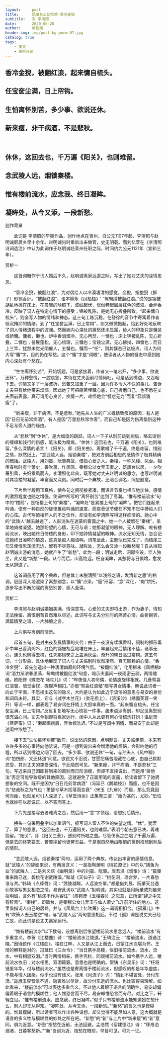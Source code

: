 ```yaml
---
layout:     post
title:      凤凰台上忆吹箫·香冷金猊
subtitle:   宋 李清照
date:       2020-06-20
author:     听松阁
header-img: img/post-bg-poem-07.jpg
catalog: true
tags:
    - 美文
    - 古典诗词
---
```


## 香冷金猊，被翻红浪，起来慵自梳头。
## 任宝奁尘满，日上帘钩。
## 生怕离怀别苦，多少事、欲说还休。
## 新来瘦，非干病酒，不是悲秋。
&nbsp;
## 休休，这回去也，千万遍《阳关》，也则难留。
## 念武陵人远，烟锁秦楼。
## 惟有楼前流水，应念我、终日凝眸。
## 凝眸处，从今又添，一段新愁。





创作背景

　　此词是 李清照的早期作品，创作地点在青州。自公元1107年起，李清照与赵明诚屏居乡里十余年。赵明诚何时重新出来做官，史无明载。而刘忆萱在《李清照 诗词选注》中认为此词作于赵明诚赴莱州任职之际，时间约为公元1121年（宣和三年）。 





赏析一

　　这首词概作于词人婚后不久，赵明诚离家远游之际，写出了她对丈夫的深情思念。

　　“香冷金猊，被翻红浪”，为对偶给人以冷漠凄清的感觉。金猊，指狻猊（狮子）形铜香炉。“被翻红浪”，语本柳永《凤栖梧》：“鸳鸯绣被翻红浪。”说的是锦被胡乱地摊在床上，在晨曦的映照下，波纹起伏，恍似卷起层层红色的波浪。金炉香冷，反映了词人在特定心情下的感受；锦被乱陈，是她无心折叠所致。“起来慵自梳头”，则全写人物的情绪和神态。这三句工炼沉稳，在舒徐的音节中寄寓着作者低沉掩抑的情绪。到了“任宝奁尘满，日上帘钩”，则又微微振起，恰到好处地反映了词人情绪流程中的波澜。然而她内心深处的离愁还未显露，给人的印象只是慵怠或娇慵。慵者，懒也。炉中香消烟冷，无心再焚，一慵也；床上锦被乱陈，无心折叠，二慵也；髻鬟蓬松，无心梳理，三慵也；宝镜尘满，无心拂拭，四慵也；而日上三竿，犹然未觉光阴催人，五慵也。慵而一“任”，则其慵态已达极点。词人为何大写“慵”字，目的仍在写愁。这个“慵”字是“词眼”，使读者从人物的慵态中感到她内心深处有个愁在。

　　“生怕离怀别苦”，开始切题，可是紧接着，作者又一笔宕开，“多少事，欲说还休”，万种愁情，一腔哀怨，本待在丈夫面前尽情倾吐，可是话到嘴边，又吞咽下去。词情又多了一层波折，愁苦又加重了一层。因为许多令人不快的事儿，告诉丈夫只有给他带来烦恼。因此她宁可把痛苦埋藏心底，自己折磨自己，也不愿在丈夫面前表露，真可谓用心良苦，痴情一片，难怪她会“慵怠无力”而复“容颜消瘦”了。

　　“新来瘦，非干病酒，不是悲秋。”她先从人生的广义概括致瘦的原因：有人是因“日日花前常病酒”，有人是因“万里悲秋常作客”，而自己却是因为伤离惜别这种不足与旁人道的缘由。

　　从“悲秋”到“休休”，是大幅度的跳跃。词人一下子从别前跳到别后，略去话别的缠绵和饯行的伤感，笔法极为精炼。“休休！这回去也，千万遍《阳关》，也则难留。”多么深情的语言！《阳关》，即《阳关曲》。离歌唱了千千遍，终是难留，惜别之情，跃然纸上。“念武陵人远，烟锁秦楼”，把双方别后相思的感情作了极其精确的概括。武陵人，用刘晨、阮肇典故，借指心爱之人。秦楼，一称凤楼、凤台。相传春秋时有个萧史，善吹箫，作凤鸣，秦穆公以女弄玉妻之，筑凤台以居，一夕吹箫引凤，夫妇乘凤而去。李清照化此典，既写她对丈夫赵明诚的思念，也写赵明诚对其妆楼的凝望，丰富而又深刻。同时后一个典故，还暗合调名，照应题意。

　　下片后半段用顶真格，使各句之间衔接紧凑，而语言节奏也相应地加快，感情的激烈程度也随之增强，使词中所写的“离怀别苦”达到了高潮。“惟有楼前流水”句中的“楼前”，是衔接上句的“秦楼”，“凝眸处”是紧接上句的“凝眸”。把它们连起来吟诵，便有一种自然的旋律推动吟诵的速度，而哀音促节便在不知不觉中搏动人们的心弦。古代写倚楼怀人的不乏佳作，却没有如李清照写得这样痴情的。她心中的“武陵人”越去越远了，人影消失在迷蒙的雾霭之中，她一个人被留在“秦楼”，呆呆地倚楼凝望。她那盼望的心情，无可与语；她那凝望的眼神，无人理解。唯有楼前流水，映出她终日倚楼的身影，印下她钟情凝望的眼神。流水无知无情，怎会记住她终日凝眸的情态，这真是痴人痴语啊。词笔至此，主题似已完成了，而结尾三句又使情思荡漾无边，留有不尽意味。凝眸处，怎么会又添一段新愁呢？自从得知赵明诚出游的消息，她就产生了“新愁”，此为一段；明诚走后，洞房空设，佳人独坐，此又是“新愁”一段。从今而后，山高路远，枉自凝眸，其愁将与日俱增，愈发无从排遣了。

　　这首词虽用了两个典故，但总体上未脱清照“以浅俗之语，发清新之思”的格调。层层深入地渲染了离愁别念，以“慵”点染，“瘦”形容，“念”深化，“痴”烘托，逐步写出不断加深的离愁别苦，感人至深。





赏析二

　　李清照与赵明诚婚姻美满，情深意笃。心爱的丈夫即将出游，作为妻子，情知无法挽留，离恨别苦自然难以尽述。此词写与丈夫分别时的痛苦心情，曲折婉转，满篇情至之语，一片肺腑之言。

　　上片俱写离别前情景。

　　起首五句，是对由夜及晨情事的交代：由于一夜没有续填香料，铜制的狮形熏炉中早已香消烬冷，红色的锦被胡乱地堆在床上，早晨起来后情绪不佳，诸事无心，连头也懒得去梳，任凭那镜奁之上盖满灰尘，渐升的晓日高过帘钩。这五句词，十分形象、具体地展现了词人与丈夫临别时怅然凄然、百无聊赖的心情。“香冷金猊”，首先创造出一种凄清幽寂的环境气氛。“被翻红浪”，化用柳永《凤栖梧》词“酒力渐浓春思荡，鸳鸯绣被翻红浪”句意，暗示夫妻间一夜雨密云稠，两情缱绻。欧阳修《蝶恋花·咏枕儿》词：“昨夜佳人初命偶，论情旋旋移相就。几叠鸳衾红浪皱，暗觉金钗，磔磔声相扣。”亦借“鸳衾红浪皱”暗写男女情事。解说此词者一向止于字面，不愿揭出这句的隐义，大约是认为如此近于流俗的意思与易安的身份和词风未符。其实，它与《减字木兰花》（卖花担上）、《浣溪沙》（绣面芙蓉一笑开）等词一样，都表现了易安词在抒情上大胆率真的一面。“起来慵自梳头。任宝奁尘满，日上帘钩。”反反复复地写无心梳妆一件事，虽未语涉离别，却足见离愁别恨充溢心间。丈夫今朝即将离家远行，闺中人从此更有何心情梳洗打扮！温庭筠《菩萨蛮》词：“懒起画蛾眉，弄妆梳洗迟。”不过是写闺中闲情，而易安于此却是述闺中浓愁了。

　　接下去“生怕离怀别苦”数句，说出愁的原因，点明题旨。丈夫临走前，本来有许许多多的心事待向他诉说，可是一想到说出来会增添他的烦恼，会影响他的行程，所以话到嘴边又咽了回去。“多少事、欲说还休”一句，与孙夫人《风中柳》词“怕伤郎、又还休道”同意。欲说又不忍说，甘愿把痛苦埋藏在心底，由自己默默忍受，其对丈夫的挚爱深情，于此隐然可见。“新来瘦，非干病酒，不是悲秋”三句，写近来自己因即将到来的离别而日形消瘦，但却不直接说出，而是用“排他法”否定可能导致瘦的其他原因。这就避免了正面用笔的直露，给读者留下了驰骋想象的空间。既不是因为“日日花前常病酒”（冯延巳《鹊踏枝》）而瘦，也不是因为“悲哉秋之为气也！萧瑟兮草木摇落而变衰”（宋玉《九辩》）而瘦，那么究竟因何而瘦，也就足可引人深思了。《草堂诗余》正集卷三谓：“瘦为甚的，尤妙。”恐怕也就妙在以反说正、以不答而答上。

　　下片先是接写去者难离之苦，然后用一“念”字领起，设想别后情形。

　　换头一句采用叠字以加重语气，极写词人留人不住的失望之情。“休”，犹罢了、算了的意思。“这回去也，千万遍阳关，也则难留。”表明今朝去意已决，再难挽留。“阳关”，即《阳关三叠》，送别时所唱之曲。尽管伤离之曲唱了千遍万遍，但是去的终究要去，苦苦挽留也徒劳无益。于是很自然地由眼前的离别推想到别后的情形。

　　“念武陵人远，烟锁秦楼”两句，运用了两个典故，传达出丰富的感情信息。就“武陵人”的辞面来说，有两层含义：一是指陶渊明《桃花源记》中的以“捕鱼为业”的武陵人；二是刘义庆《幽明录》中的刘晨、阮肇。唐吾涣《惆怅》诗：“晨肇重来路已迷，碧桃花谢武陵溪。”和凝《天仙子》词：“桃花洞，瑶台梦，一片春愁谁与共。”韩琦《点绛唇》词：“武陵凝睇，人远波空翠。”都是借刘晨、阮肇天台遇仙故事写男女相恋之情。易安此词以“武陵人”拟明诚，其实也就是用阮肇或刘晨来拟明诚，言外有“桃溪不作从容住”（周邦彦《玉楼春》）之怨意，正所谓“辞之中又有辞焉”。“秦楼”，即凤台，是秦穆公女儿弄玉与仙人萧史飞升前所住的地方。这里借指词人自己的居处，并与《凤凰台上忆吹箫》这一词调相扣合。《孤雁儿》中有“吹箫人去玉楼空”句，与“武陵人远”两句意思相近。不过《孤》词是说丈夫已经亡故，而此词是说丈夫离家远行。

　　“惟有楼前流水”以下数句，设想离别后怅望楼前流水思念远人。“楼前流水”有多重含义。李贺《江楼曲》诗：“楼前流水江陵道。”王琦注云：“楼前流水，道通江陵。”因诗题作《江楼曲》，楼在江畔，人又是从江上而去，日望江水岂堪为怀。王琦的解释是对的。冯延巳《三台令》：“当日携手高楼，依旧楼前流水。流水，流水，中有相思双泪。”当时两情相亲，携手凭栏，同观楼前流水。如今携手人远，楼前流水依旧；对水相思，双泪籁籁。意思也是明确的。贺铸《东吴乐》词：“枉将镜里年华，付与楼前流水。”虽然也是寄离情于楼前流水，但感叹的却是年华虚度，不能与情人团聚。似乎也没有歧义。张耒《风流子》词：“情到不堪言处，分付东流。”遥想玉容音信不通，隐衷难以尽诉，故分付东逝的流水。也比较容易理解。如此看来，“楼前流水”可以表达多重含义。不过他人着眼于语言的明确性，易安却偏偏着眼于语言的模糊性；他人惟恐言而不尽，易安却惟恐言而有尽。对比之下，轩轾立见。“惟有楼前流水，应念我，终日凝眸。”似乎只有楼前流水能知道她在想什么，别人却无从得知。“凝眸处，从今又添，一段新愁。”“新愁”的含义也是模糊的。惟其模糊，所以读者可以作出各种设想，却又觉得不能尽如人意，这大概就是语言的多义性与模糊性的妙处之所在吧。“新愁”的“新”与上片中“新来瘦”的“新”意同，俱为近意。“新愁”指愁在近前，无法回避。孟浩然《宿建德江》诗：“移舟泊烟渚，日暮客愁新。”“新”当训为近，指愁在眼前，举目可见，可为一证。
